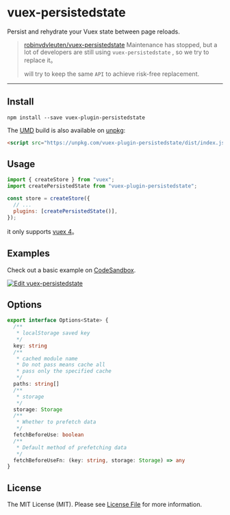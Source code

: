 # vuex-persistedstate
Persist and rehydrate your Vuex state between page reloads.



> [robinvdvleuten/vuex-persistedstate](https://github.com/robinvdvleuten/vuex-persistedstate) Maintenance has stopped, but a lot of developers are still using `vuex-persistedstate` , so we try to replace it。
>
> will try to keep the same `API` to achieve risk-free replacement.



----



## Install

```shell
npm install --save vuex-plugin-persistedstate
```

The [UMD](https://github.com/umdjs/umd) build is also available on [unpkg](https://unpkg.com/):

```html
<script src="https://unpkg.com/vuex-plugin-persistedstate/dist/index.js"></script>
```



## Usage

```js
import { createStore } from "vuex";
import createPersistedState from "vuex-plugin-persistedstate";

const store = createStore({
  // ...
  plugins: [createPersistedState()],
});
```

it only supports [vuex 4](https://vuex.vuejs.org/)。



## Examples

Check out a basic example on [CodeSandbox](https://codesandbox.io).

[![Edit vuex-persistedstate](https://codesandbox.io/static/img/play-codesandbox.svg)](https://codesandbox.io/s/vuex-plugin-persistedstate-o948p7?file=/src/App.vue)





## Options

```ts
export interface Options<State> {
  /**
   * localStorage saved key
   */
  key: string
  /**
   * cached module name
   * Do not pass means cache all
   * pass only the specified cache
   */
  paths: string[]
  /**
   * storage
   */
  storage: Storage
  /**
   * Whether to prefetch data
   */
  fetchBeforeUse: boolean
  /**
   * Default method of prefetching data
   */
  fetchBeforeUseFn: (key: string, storage: Storage) => any
}
```



## License

The MIT License (MIT). Please see [License File](https://github.com/lgd8981289/vuex-persistedstate/blob/main/LICENSE) for more information.
